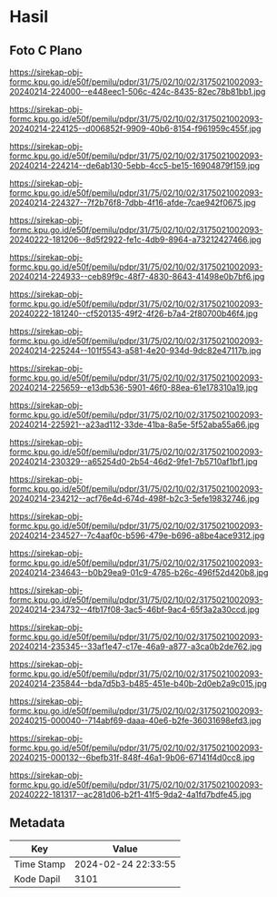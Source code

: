 # Hasil

## Foto C Plano

https://sirekap-obj-formc.kpu.go.id/e50f/pemilu/pdpr/31/75/02/10/02/3175021002093-20240214-224000--e448eec1-506c-424c-8435-82ec78b81bb1.jpg

https://sirekap-obj-formc.kpu.go.id/e50f/pemilu/pdpr/31/75/02/10/02/3175021002093-20240214-224125--d006852f-9909-40b6-8154-f961959c455f.jpg

https://sirekap-obj-formc.kpu.go.id/e50f/pemilu/pdpr/31/75/02/10/02/3175021002093-20240214-224214--de6ab130-5ebb-4cc5-be15-16904879f159.jpg

https://sirekap-obj-formc.kpu.go.id/e50f/pemilu/pdpr/31/75/02/10/02/3175021002093-20240214-224327--7f2b76f8-7dbb-4f16-afde-7cae942f0675.jpg

https://sirekap-obj-formc.kpu.go.id/e50f/pemilu/pdpr/31/75/02/10/02/3175021002093-20240222-181206--8d5f2922-fe1c-4db9-8964-a73212427466.jpg

https://sirekap-obj-formc.kpu.go.id/e50f/pemilu/pdpr/31/75/02/10/02/3175021002093-20240214-224933--ceb89f9c-48f7-4830-8643-41498e0b7bf6.jpg

https://sirekap-obj-formc.kpu.go.id/e50f/pemilu/pdpr/31/75/02/10/02/3175021002093-20240222-181240--cf520135-49f2-4f26-b7a4-2f80700b46f4.jpg

https://sirekap-obj-formc.kpu.go.id/e50f/pemilu/pdpr/31/75/02/10/02/3175021002093-20240214-225244--101f5543-a581-4e20-934d-9dc82e47117b.jpg

https://sirekap-obj-formc.kpu.go.id/e50f/pemilu/pdpr/31/75/02/10/02/3175021002093-20240214-225659--e13db536-5901-46f0-88ea-61e178310a19.jpg

https://sirekap-obj-formc.kpu.go.id/e50f/pemilu/pdpr/31/75/02/10/02/3175021002093-20240214-225921--a23ad112-33de-41ba-8a5e-5f52aba55a66.jpg

https://sirekap-obj-formc.kpu.go.id/e50f/pemilu/pdpr/31/75/02/10/02/3175021002093-20240214-230329--a65254d0-2b54-46d2-9fe1-7b5710af1bf1.jpg

https://sirekap-obj-formc.kpu.go.id/e50f/pemilu/pdpr/31/75/02/10/02/3175021002093-20240214-234212--acf76e4d-674d-498f-b2c3-5efe19832746.jpg

https://sirekap-obj-formc.kpu.go.id/e50f/pemilu/pdpr/31/75/02/10/02/3175021002093-20240214-234527--7c4aaf0c-b596-479e-b696-a8be4ace9312.jpg

https://sirekap-obj-formc.kpu.go.id/e50f/pemilu/pdpr/31/75/02/10/02/3175021002093-20240214-234643--b0b29ea9-01c9-4785-b26c-496f52d420b8.jpg

https://sirekap-obj-formc.kpu.go.id/e50f/pemilu/pdpr/31/75/02/10/02/3175021002093-20240214-234732--4fb17f08-3ac5-46bf-9ac4-65f3a2a30ccd.jpg

https://sirekap-obj-formc.kpu.go.id/e50f/pemilu/pdpr/31/75/02/10/02/3175021002093-20240214-235345--33af1e47-c17e-46a9-a877-a3ca0b2de762.jpg

https://sirekap-obj-formc.kpu.go.id/e50f/pemilu/pdpr/31/75/02/10/02/3175021002093-20240214-235844--bda7d5b3-b485-451e-b40b-2d0eb2a9c015.jpg

https://sirekap-obj-formc.kpu.go.id/e50f/pemilu/pdpr/31/75/02/10/02/3175021002093-20240215-000040--714abf69-daaa-40e6-b2fe-36031698efd3.jpg

https://sirekap-obj-formc.kpu.go.id/e50f/pemilu/pdpr/31/75/02/10/02/3175021002093-20240215-000132--6befb31f-848f-46a1-9b06-67141f4d0cc8.jpg

https://sirekap-obj-formc.kpu.go.id/e50f/pemilu/pdpr/31/75/02/10/02/3175021002093-20240222-181317--ac281d06-b2f1-41f5-9da2-4a1fd7bdfe45.jpg


## Metadata

| Key        | Value               |
| ---------- | ------------------- |
| Time Stamp | 2024-02-24 22:33:55 |
| Kode Dapil | 3101                |



